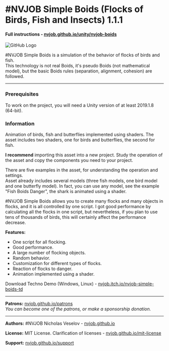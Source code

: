 # #NVJOB Simple Boids (Flocks of Birds, Fish and Insects) 1.1.1
#### Full instructions - [nvjob.github.io/unity/nvjob-boids](https://nvjob.github.io/unity/nvjob-boids)

![GitHub Logo](https://nvjob.github.io/repo/unity%20assets/nvjob%20boids/scr/Fish%20Boids%20Danger%204.jpg)

#NVJOB Simple Boids is a simulation of the behavior of flocks of birds and fish.<br>
This technology is not real Boids, it's pseudo Boids (not mathematical model), but the basic Boids rules (separation, alignment, cohesion) are followed.

-------------------------------------------------------------------

### Prerequisites

To work on the project, you will need a Unity version of at least 2019.1.8 (64-bit).

### Information

Animation of birds, fish and butterflies implemented using shaders. The asset includes two shaders, one for birds and butterflies, the second for fish.

<strong>I recommend</strong> importing this asset into a new project. Study the operation of the asset and copy the components you need to your project.

There are five examples in the asset, for understanding the operation and settings.<br>
Asset already includes several models (three fish models, one bird model and one butterfly model).
In fact, you can use any model, see the example "Fish Boids Danger", the shark is animated using a shader.

#NVJOB Simple Boids allows you to create many flocks and many objects in flocks, and it is all controlled by one script. I got good performance by calculating all the flocks in one script, but nevertheless, if you plan to use tens of thousands of birds, this will certainly affect the performance decrease.

<strong>Features:</strong><br>
- One script for all flocking.<br>
- Good performance.<br>
- A large number of flocking objects.<br>
- Random behavior.<br>
- Customization for different types of flocks.<br>
- Reaction of flocks to danger.<br>
- Animation implemented using a shader.

Download Techno Demo (Windows, Linux) - [nvjob.itch.io/nvjob-simple-boids-td](https://nvjob.itch.io/nvjob-simple-boids-td)

-------------------------------------------------------------------

**Patrons:** [nvjob.github.io/patrons](https://nvjob.github.io/patrons)<br>
*You can become one of the patrons, or make a sponsorship donation.*

-------------------------------------------------------------------

**Authors:** #NVJOB Nicholas Veselov - [nvjob.github.io](https://nvjob.github.io)

**License:** MIT License. Clarification of licenses - [nvjob.github.io/mit-license](https://nvjob.github.io/mit-license)

**Support:** [nvjob.github.io/support](https://nvjob.github.io/support)
